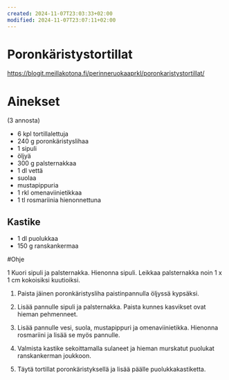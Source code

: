 ```yaml
---
created: 2024-11-07T23:03:33+02:00
modified: 2024-11-07T23:07:11+02:00
---
```


# Poronkäristystortillat

https://blogit.meillakotona.fi/perinneruokaaprkl/poronkaristystortillat/

# Ainekset 
(3 annosta)

- 6 kpl tortillalettuja
- 240 g poronkäristyslihaa
- 1 sipuli
- öljyä
- 300 g palsternakkaa
- 1 dl vettä
- suolaa
- mustapippuria 
- 1 rkl omenaviinietikkaa
- 1 tl rosmariinia hienonnettuna

## Kastike
- 1 dl puolukkaa
- 150 g ranskankermaa

#Ohje

1 Kuori sipuli ja palsternakka. Hienonna sipuli. Leikkaa palsternakka noin 1 x 1 cm kokoisiksi kuutioiksi.

1. Paista jäinen poronkäristysliha paistinpannulla öljyssä kypsäksi.

1. Lisää pannulle sipuli ja palsternakka. Paista kunnes kasvikset ovat hieman pehmenneet.

1. Lisää pannulle vesi, suola, mustapippuri ja omenaviinietikka. Hienonna rosmariini ja lisää se myös pannulle.

1. Valmista kastike sekoittamalla sulaneet ja hieman murskatut puolukat ranskankerman joukkoon.

1. Täytä tortillat poronkäristyksellä ja lisää päälle puolukkakastiketta.
